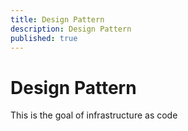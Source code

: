 ```yaml
---
title: Design Pattern
description: Design Pattern
published: true
---
```


# Design Pattern
This is the goal of infrastructure as code